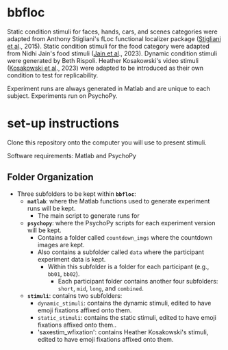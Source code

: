 # bbfloc

Static condition stimuli for faces, hands, cars, and scenes categories were adapted from Anthony Stigliani's fLoc functional localizer package ([Stigliani et al](http://vpnl.stanford.edu/papers/StiglianiJNS2015.pdf)., 2015).
Static condition stimuli for the food category were adapted from Nidhi Jain's food stimuli ([Jain et al](https://www.nature.com/articles/s42003-023-04546-2)., 2023). 
Dynamic condition stimuli were generated by Beth Rispoli.
Heather Kosakowski's video stimuli ([Kosakowski et al](https://doi.org/10.17605/OSF.IO/JNX5A)., 2023) were adapted to be introduced as their own condition to test for replicability. 

Experiment runs are always generated in Matlab and are unique to each subject. Experiments run on PsychoPy.

# set-up instructions 

Clone this repository onto the computer you will use to present stimuli.

Software requirements: Matlab and PsychoPy 

## Folder Organization

- Three subfolders to be kept within **`bbfloc`**:
    - **`matlab`**: where the Matlab functions used to generate experiment runs will be kept.
        - The main script to generate runs for
    - **`psychopy`**: where the PsychoPy scripts for each experiment version will be kept.
        - Contains a folder called `countdown_imgs` where the countdown images are kept.
        - Also contains a subfolder called `data` where the participant experiment data is kept.
            - Within this subfolder is a folder for each participant (e.g., `bb01`, `bb02`).
                - Each participant folder contains another four subfolders: `short`, `mid`, `long`, and `combined`.
    - **`stimuli`**: contains two subfolders:
        - `dynamic_stimuli`: contains the dynamic stimuli, edited to have emoji fixations affixed onto them.
        - `static_stimuli`: contains the static stimuli, edited to have emoji fixations affixed onto them..
        - 'saxestim_wfixation': contains Heather Kosakowski's stimuli, edited to have emoji fixations affixed onto them. 
